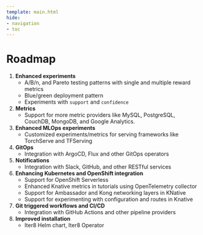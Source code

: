 ```yaml
---
template: main.html
hide:
- navigation
- toc
---
```


# Roadmap

1. **Enhanced experiments**
    * A/B/n, and Pareto testing patterns with single and multiple reward metrics
    * Blue/green deployment pattern
    * Experiments with `support` and `confidence`
2. **Metrics**
    * Support for more metric providers like MySQL, PostgreSQL, CouchDB, MongoDB, and Google Analytics.
3. **Enhanced MLOps experiments**
    * Customized experiments/metrics for serving frameworks like TorchServe and TFServing
4. **GitOps**
    * Integration with ArgoCD, Flux and other GitOps operators
5. **Notifications**
    * Integration with Slack, GitHub, and other RESTful services
6. **Enhancing Kubernetes and OpenShift integration**
    * Support for OpenShift Serverless
    * Enhanced Knative metrics in tutorials using OpenTelemetry collector
    * Support for Ambassador and Kong networking layers in KNative
    * Support for experimenting with configuration and routes in Knative
7. **Git triggered workflows and CI/CD**
    * Integration with GitHub Actions and other pipeline providers
8. **Improved installation**
    * Iter8 Helm chart, Iter8 Operator
